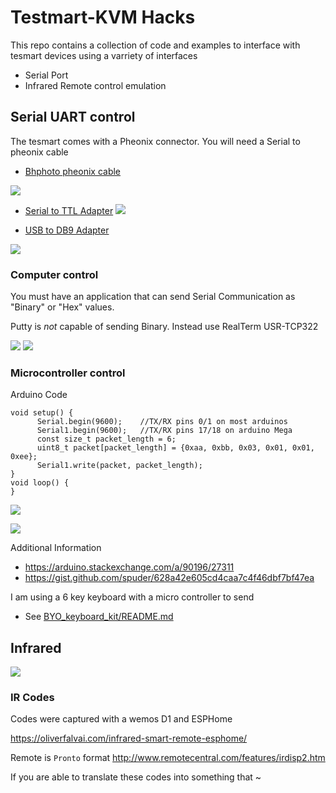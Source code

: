 # Testmart-KVM Hacks

This repo contains a collection of code and examples to interface with tesmart devices using a varriety of interfaces

- Serial Port
- Infrared Remote control emulation

## Serial UART control


The tesmart comes with a Pheonix connector. You will need a Serial to pheonix cable



- [Bhphoto pheonix cable](https://www.bhphotovideo.com/c/product/1591175-REG/black_box_avs_cbl_rs232_rs_232_db9_to_phoenix.html)

![](https://imgur.com/ZK4hFCC.jpg)

- [Serial to TTL Adapter](https://www.amazon.com/gp/product/B07BJJ1T5G/ref=ppx_yo_dt_b_search_asin_title?ie=UTF8&psc=1)
![](https://imgur.com/xGfRZJF.jpg)

- [USB to DB9 Adapter](https://www.amazon.com/gp/product/B00BUZ0K68/ref=ppx_yo_dt_b_search_asin_title?ie=UTF8&psc=1)

![](https://imgur.com/ZrJkdki.jpg)


### Computer control

You must have an application that can send Serial Communication as "Binary" or "Hex" values. 

Putty is _not_ capable of sending Binary. Instead use RealTerm USR-TCP322 

![](https://imgur.com/WvbeC4y.jpg)
![](https://imgur.com/AOH2BeE.jpg)



### Microcontroller control

Arduino Code

```
void setup() {
      Serial.begin(9600);    //TX/RX pins 0/1 on most arduinos
      Serial1.begin(9600);   //TX/RX pins 17/18 on arduino Mega
      const size_t packet_length = 6;
      uint8_t packet[packet_length] = {0xaa, 0xbb, 0x03, 0x01, 0x01, 0xee};
      Serial1.write(packet, packet_length);
}
void loop() {
}
```

![](https://imgur.com/hKvm8zE.jpg)

![](https://imgur.com/flNKfRR.jpg)


Additional Information

- https://arduino.stackexchange.com/a/90196/27311
- https://gist.github.com/spuder/628a42e605cd4caa7c4f46dbf7bf47ea


I am using a 6 key keyboard with a micro controller to send 
- See [BYO_keyboard_kit/README.md](./BYO_keyboard_kit/README.md)



## Infrared

![](https://imgur.com/QmkE7U5.jpg)


### IR Codes

Codes were captured with a wemos D1 and ESPHome

https://oliverfalvai.com/infrared-smart-remote-esphome/

Remote is `Pronto` format
http://www.remotecentral.com/features/irdisp2.htm


If you are able to translate these codes into something that ~